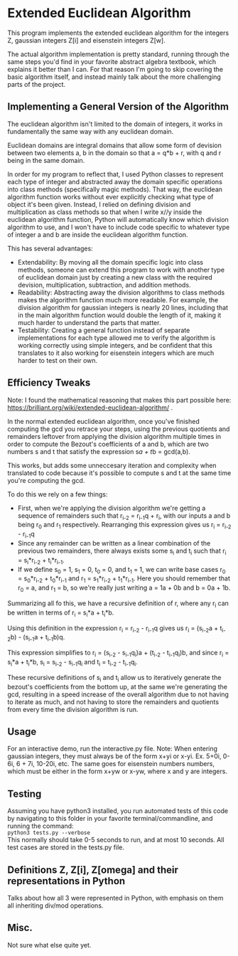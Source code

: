 
# Extended Euclidean Algorithm
This program implements the extended euclidean algorithm for the integers Z, gaussian integers Z[i] and eisenstein integers Z[w].

The actual algorithm implementation is pretty standard, running through the same steps you'd find in your favorite abstract algebra textbook, which explains it better than I can. For that reason I'm going to skip covering the basic algorithm itself, and instead mainly talk about the more challenging parts of the project.

## Implementing a General Version of the Algorithm
The euclidean algorithm isn't limited to the domain of integers, it works in fundamentally the same way with any euclidean domain. 

Euclidean domains are integral domains that allow some form of devision between two elements a, b in the domain so that a = q*b + r, with q and r being in the same domain.

In order for my program to reflect that, I used Python classes to represent each type of integer and abstracted away the domain specific operations into class methods (specifically magic methods). That way, the euclidean algorithm function works without ever explicitly checking what type of object it's been given. Instead, I relied on defining division and multiplication as class methods so that when I write x//y inside the euclidean algorithm function, Python will automatically know which division algorithm to use, and I won't have to include code specific to whatever type of integer a and b are inside the euclidean algorithm function.

This has several advantages:
* Extendability: By moving all the domain specific logic into class methods, someone can extend this program to work with another type of euclidean domain just by creating a new class with the required devision, multiplication, subtraction, and addition methods.
* Readability: Abstracting away the division algorithms to class methods makes the algorithm function much more readable. For example, the division algorithm for gaussian integers is nearly 20 lines, including that in the main algorithm function would double the length of it, making it much harder to understand the parts that matter.
* Testability: Creating a general function instead of separate implementations for each type allowed me to verify the algorithm is working correctly using simple integers, and be confident that this translates to it also working for eisenstein integers which are much harder to test on their own.

## Efficiency Tweaks
Note: I found the mathematical reasoning that makes this part possible here: https://brilliant.org/wiki/extended-euclidean-algorithm/ .

In the normal extended euclidean algorithm, once you've finished computing the gcd you retrace your steps, using the previous quotients and remainders leftover from applying the division algorithm multiple times in order to compute the Bezout's coefficients of a and b, which are two numbers s and t that satisfy the expression 
s*a + t*b = gcd(a,b).

This works, but adds some unneccesary iteration and complexity when translated to code because it's possible to compute s and t at the same time you're computing the gcd.

To do this we rely on a few things:
* First, when we're applying the division algorithm we're getting a sequence of remainders such that 
r<sub>i-2</sub> = r<sub>i-1</sub>q + r<sub>i</sub>, with our inputs a and b being r<sub>0</sub> and r<sub>1</sub> respectively. Rearranging this expression gives us r<sub>i</sub> = r<sub>i-2</sub> - r<sub>i-1</sub>q
* Since any remainder can be written as a linear combination of the previous two remainders, there always exists some s<sub>i</sub> and t<sub>i</sub> such that r<sub>i</sub> = s<sub>i</sub>*r<sub>i-2</sub> + t<sub>i</sub>*r<sub>i-1</sub>.
* If we define s<sub>0</sub> = 1, s<sub>1</sub> = 0, t<sub>0</sub> = 0, and t<sub>1</sub> = 1, we can write base cases r<sub>0</sub> = s<sub>0</sub>*r<sub>i-2</sub> + t<sub>0</sub>*r<sub>i-1</sub> and r<sub>1</sub> = s<sub>1</sub>*r<sub>i-2</sub> + t<sub>1</sub>*r<sub>i-1</sub>. Here you should remember that r<sub>0</sub> = a, and r<sub>1</sub> = b, so we're really just writing a = 1a + 0b and b = 0a + 1b.

Summarizing all fo this, we have a recursive definition of r, where any r<sub>i</sub> can be written in terms of r<sub>i</sub> = s<sub>i</sub>*a + t<sub>i</sub>*b.

Using this definition in the expression r<sub>i</sub> = r<sub>i-2</sub> - r<sub>i-1</sub>q gives us r<sub>i</sub> = (s<sub>i-2</sub>a + t<sub>i-2</sub>b) - (s<sub>i-1</sub>a + t<sub>i-1</sub>b)q.

This expression simplifies to r<sub>i</sub> = (s<sub>i-2</sub> - s<sub>i-1</sub>q<sub>i</sub>)a + (t<sub>i-2</sub> - t<sub>i-1</sub>q<sub>i</sub>)b, and since r<sub>i</sub> = s<sub>i</sub>*a + t<sub>i</sub>*b, s<sub>i</sub> = s<sub>i-2</sub> - s<sub>i-1</sub>q<sub>i</sub> and t<sub>i</sub> = t<sub>i-2</sub> - t<sub>i-1</sub>q<sub>i</sub>.

These recursive definitions of s<sub>i</sub> and t<sub>i</sub> allow us to iteratively generate the bezout's coefficients from the bottom up, at the same we're generating the gcd, resulting in a speed increase of the overall algorithm due to not having to iterate as much, and not having to store the remainders and quotients from every time the division algorithm is run.

## Usage
For an interactive demo, run the interactive.py file. Note: When entering gaussian integers, they must always be of the form x+yi or x-yi. Ex. 5+0i, 0-6i, 6 + 7i, 10-20i, etc. The same goes for eisenstein numbers numbers, which must be either in the form x+yw or x-yw, where x and y are integers.

## Testing
Assuming you have python3 installed, you run automated tests of this code by navigating to this folder in your favorite terminal/commandline, and running the command:  
`python3 tests.py --verbose`  
This normally should take 0-5 seconds to run, and at most 10 seconds. All test cases are stored in the tests.py file. 

## Definitions Z, Z[i], Z[omega] and their representations in Python
Talks about how all 3 were represented in Python, with emphasis on them all inheriting div/mod operations.

## Misc.
Not sure what else quite yet.